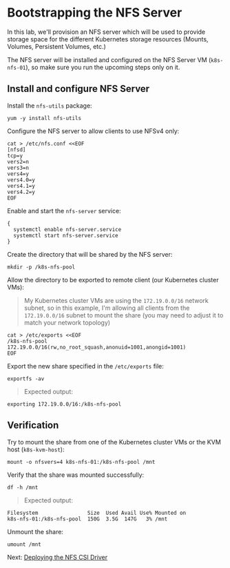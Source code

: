 # Bootstrapping the NFS Server

In this lab, we'll provision an NFS server which will be used to provide storage space for the different Kubernetes storage resources (Mounts, Volumes, Persistent Volumes, etc.)

The NFS server will be installed and configured on the NFS Server VM (`k8s-nfs-01`), so make sure you run the upcoming steps only on it.

## Install and configure NFS Server
Install the `nfs-utils` package:
```
yum -y install nfs-utils
```

Configure the NFS server to allow clients to use NFSv4 only:
```
cat > /etc/nfs.conf <<EOF
[nfsd]
tcp=y
vers2=n
vers3=n
vers4=y
vers4.0=y
vers4.1=y
vers4.2=y
EOF
```

Enable and start the `nfs-server` service:
```
{
  systemctl enable nfs-server.service
  systemctl start nfs-server.service
}
```

Create the directory that will be shared by the NFS server:
```
mkdir -p /k8s-nfs-pool
```

Allow the directory to be exported to remote client (our Kubernetes cluster VMs):
> My Kubernetes cluster VMs are using the `172.19.0.0/16` network subnet, so in this example, I'm allowing all clients from the `172.19.0.0/16` subnet to mount the share (you may need to adjust it to match your network topology)
```
cat > /etc/exports <<EOF
/k8s-nfs-pool 172.19.0.0/16(rw,no_root_squash,anonuid=1001,anongid=1001)
EOF
```

Export the new share specified in the `/etc/exports` file:
```
exportfs -av
```
> Expected output:
```
exporting 172.19.0.0/16:/k8s-nfs-pool
```

## Verification
Try to mount the share from one of the Kubernetes cluster VMs or the KVM host (`k8s-kvm-host`):
```
mount -o nfsvers=4 k8s-nfs-01:/k8s-nfs-pool /mnt
```

Verify that the share was mounted successfully:
```
df -h /mnt
```
> Expected output:
```
Filesystem                Size  Used Avail Use% Mounted on
k8s-nfs-01:/k8s-nfs-pool  150G  3.5G  147G   3% /mnt
```

Unmount the share:
```
umount /mnt
```

Next: [Deploying the NFS CSI Driver](20-nfs-csi-driver.md)
